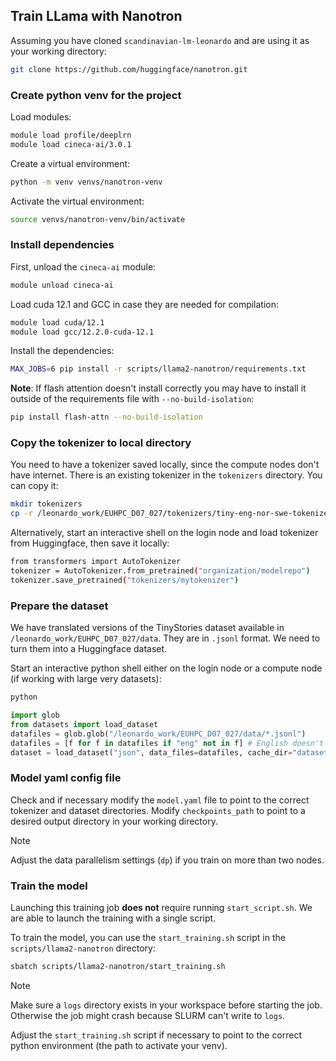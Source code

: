## Train LLama with Nanotron

Assuming you have cloned `scandinavian-lm-leonardo` and are using it as your working directory:

```bash
git clone https://github.com/huggingface/nanotron.git
```

### Create python venv for the project

Load modules:

```bash
module load profile/deeplrn
module load cineca-ai/3.0.1
```

Create a virtual environment:

```bash
python -m venv venvs/nanotron-venv
```

Activate the virtual environment:

```bash
source venvs/nanotron-venv/bin/activate
```

### Install dependencies

First, unload the `cineca-ai` module:

```bash
module unload cineca-ai
```

Load cuda 12.1 and GCC in case they are needed for compilation:

```bash
module load cuda/12.1
module load gcc/12.2.0-cuda-12.1
```

Install the dependencies:

```bash
MAX_JOBS=6 pip install -r scripts/llama2-nanotron/requirements.txt
```

**Note**: If flash attention doesn't install correctly you may have to install it outside of the requirements file with `--no-build-isolation`:

```bash
pip install flash-attn --no-build-isolation
```

### Copy the tokenizer to local directory

You need to have a tokenizer saved locally, since the compute nodes don't have internet. There is an existing tokenizer in the `tokenizers` directory. You can copy it:

```bash
mkdir tokenizers
cp -r /leonardo_work/EUHPC_D07_027/tokenizers/tiny-eng-nor-swe-tokenizer tokenizers
```

Alternatively, start an interactive shell on the login node and load tokenizer from Huggingface, then save it locally:

```bash
from transformers import AutoTokenizer
tokenizer = AutoTokenizer.from_pretrained("organization/modelrepo")
tokenizer.save_pretrained("tokenizers/mytokenizer")
```

### Prepare the dataset

We have translated versions of the TinyStories dataset available in `/leonardo_work/EUHPC_D07_027/data`. They are in `.jsonl` format. We need to turn them into a Huggingface dataset.

Start an interactive python shell either on the login node or a compute node (if working with large very datasets): 

```bash
python
```

```python
import glob
from datasets import load_dataset
datafiles = glob.glob("/leonardo_work/EUHPC_D07_027/data/*.jsonl")
datafiles = [f for f in datafiles if "eng" not in f] # English doesn't have same columns
dataset = load_dataset("json", data_files=datafiles, cache_dir="datasets/tinystories-dataset")
```

### Model yaml config file

Check and if necessary modify the `model.yaml` file to point to the correct tokenizer and dataset directories. Modify `checkpoints_path` to point to a desired output directory in your working directory.

> [!NOTE]
> Adjust the data parallelism settings (`dp`) if you train on more than two nodes.

### Train the model

Launching this training job **does not** require running `start_script.sh`. We are able to launch the training with a single script. 

To train the model, you can use the `start_training.sh` script in the `scripts/llama2-nanotron` directory:

```bash
sbatch scripts/llama2-nanotron/start_training.sh
```

> [!NOTE]
> Make sure a `logs` directory exists in your workspace before starting the job.  
> Otherwise the job might crash because SLURM can't write to `logs`.

Adjust the `start_training.sh` script if necessary to point to the correct python environment (the path to activate your venv).